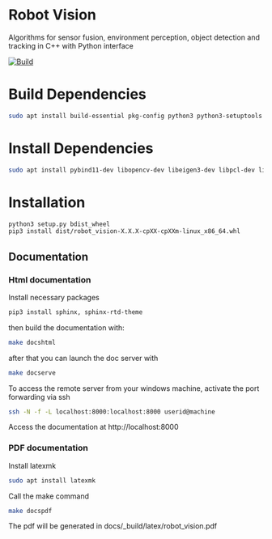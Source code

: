 # Robot Vision

Algorithms for sensor fusion, environment perception, object detection and tracking in C++ with Python interface

[![Build](https://github.com/intel-innersource/applications.robotics.mobile.robot-vision/actions/workflows/ci.yml/badge.svg?branch=main)](https://github.com/intel-innersource/applications.robotics.mobile.robot-vision/actions/workflows/ci.yml)

# Build Dependencies

```bash
sudo apt install build-essential pkg-config python3 python3-setuptools python3-wheel cmake python3-dev googletest libpython3-dev
```

# Install Dependencies

```bash
sudo apt install pybind11-dev libopencv-dev libeigen3-dev libpcl-dev libtbb-dev libomp-dev libgoogle-glog-dev libgflags-dev libatlas-base-dev libsuitesparse-dev
```

# Installation

```bash
python3 setup.py bdist_wheel
pip3 install dist/robot_vision-X.X.X-cpXX-cpXXm-linux_x86_64.whl
```

## Documentation

### Html documentation

Install necessary packages

```bash
pip3 install sphinx, sphinx-rtd-theme
```

then build the documentation with:

```bash
make docshtml
```

after that you can launch the doc server with

```bash
make docserve
```

To access the remote server from your windows machine, activate the port forwarding via ssh

```bash
ssh -N -f -L localhost:8000:localhost:8000 userid@machine
```

Access the documentation at http://localhost:8000

### PDF documentation

Install latexmk

```bash
sudo apt install latexmk
```

Call the make command

```bash
make docspdf
```

The pdf will be generated in docs/\_build/latex/robot_vision.pdf
